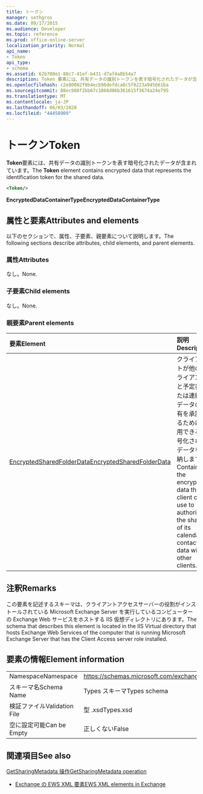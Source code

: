 ```yaml
---
title: トークン
manager: sethgros
ms.date: 09/17/2015
ms.audience: Developer
ms.topic: reference
ms.prod: office-online-server
localization_priority: Normal
api_name:
- Token
api_type:
- schema
ms.assetid: 62b700e1-88c7-41ef-b431-d7af4a8b54a7
description: Token 要素には、共有データの識別トークンを表す暗号化されたデータが含まれています。
ms.openlocfilehash: c2e80082f9b4ecb96defdca8c5f0223a945661ba
ms.sourcegitcommit: 88ec988f2bb67c1866d06b361615f3674a24e795
ms.translationtype: MT
ms.contentlocale: ja-JP
ms.lasthandoff: 06/03/2020
ms.locfileid: "44458909"
---
```

# <a name="token"></a><span data-ttu-id="3d441-103">トークン</span><span class="sxs-lookup"><span data-stu-id="3d441-103">Token</span></span>

<span data-ttu-id="3d441-104">**Token**要素には、共有データの識別トークンを表す暗号化されたデータが含まれています。</span><span class="sxs-lookup"><span data-stu-id="3d441-104">The **Token** element contains encrypted data that represents the identification token for the shared data.</span></span> 
  
```xml
<Token/>
```

 <span data-ttu-id="3d441-105">**EncryptedDataContainerType**</span><span class="sxs-lookup"><span data-stu-id="3d441-105">**EncryptedDataContainerType**</span></span>
## <a name="attributes-and-elements"></a><span data-ttu-id="3d441-106">属性と要素</span><span class="sxs-lookup"><span data-stu-id="3d441-106">Attributes and elements</span></span>

<span data-ttu-id="3d441-107">以下のセクションで、属性、子要素、親要素について説明します。</span><span class="sxs-lookup"><span data-stu-id="3d441-107">The following sections describe attributes, child elements, and parent elements.</span></span>
  
### <a name="attributes"></a><span data-ttu-id="3d441-108">属性</span><span class="sxs-lookup"><span data-stu-id="3d441-108">Attributes</span></span>

<span data-ttu-id="3d441-109">なし。</span><span class="sxs-lookup"><span data-stu-id="3d441-109">None.</span></span>
  
### <a name="child-elements"></a><span data-ttu-id="3d441-110">子要素</span><span class="sxs-lookup"><span data-stu-id="3d441-110">Child elements</span></span>

<span data-ttu-id="3d441-111">なし。</span><span class="sxs-lookup"><span data-stu-id="3d441-111">None.</span></span>
  
### <a name="parent-elements"></a><span data-ttu-id="3d441-112">親要素</span><span class="sxs-lookup"><span data-stu-id="3d441-112">Parent elements</span></span>

|<span data-ttu-id="3d441-113">**要素**</span><span class="sxs-lookup"><span data-stu-id="3d441-113">**Element**</span></span>|<span data-ttu-id="3d441-114">**説明**</span><span class="sxs-lookup"><span data-stu-id="3d441-114">**Description**</span></span>|
|:-----|:-----|
|[<span data-ttu-id="3d441-115">EncryptedSharedFolderData</span><span class="sxs-lookup"><span data-stu-id="3d441-115">EncryptedSharedFolderData</span></span>](encryptedsharedfolderdata.md) <br/> |<span data-ttu-id="3d441-116">クライアントが他のクライアントと予定表または連絡先データの共有を承認するために使用できる暗号化されたデータを格納します。</span><span class="sxs-lookup"><span data-stu-id="3d441-116">Contains the encrypted data that a client can use to authorize the sharing of its calendar or contact data with other clients.</span></span>  <br/> |
   
## <a name="remarks"></a><span data-ttu-id="3d441-117">注釈</span><span class="sxs-lookup"><span data-stu-id="3d441-117">Remarks</span></span>

<span data-ttu-id="3d441-118">この要素を記述するスキーマは、クライアントアクセスサーバーの役割がインストールされている Microsoft Exchange Server を実行しているコンピューターの Exchange Web サービスをホストする IIS 仮想ディレクトリにあります。</span><span class="sxs-lookup"><span data-stu-id="3d441-118">The schema that describes this element is located in the IIS Virtual directory that hosts Exchange Web Services of the computer that is running Microsoft Exchange Server that has the Client Access server role installed.</span></span>
  
## <a name="element-information"></a><span data-ttu-id="3d441-119">要素の情報</span><span class="sxs-lookup"><span data-stu-id="3d441-119">Element information</span></span>

|||
|:-----|:-----|
|<span data-ttu-id="3d441-120">Namespace</span><span class="sxs-lookup"><span data-stu-id="3d441-120">Namespace</span></span>  <br/> |https://schemas.microsoft.com/exchange/services/2006/types  <br/> |
|<span data-ttu-id="3d441-121">スキーマ名</span><span class="sxs-lookup"><span data-stu-id="3d441-121">Schema Name</span></span>  <br/> |<span data-ttu-id="3d441-122">Types スキーマ</span><span class="sxs-lookup"><span data-stu-id="3d441-122">Types schema</span></span>  <br/> |
|<span data-ttu-id="3d441-123">検証ファイル</span><span class="sxs-lookup"><span data-stu-id="3d441-123">Validation File</span></span>  <br/> |<span data-ttu-id="3d441-124">型 .xsd</span><span class="sxs-lookup"><span data-stu-id="3d441-124">Types.xsd</span></span>  <br/> |
|<span data-ttu-id="3d441-125">空に設定可能</span><span class="sxs-lookup"><span data-stu-id="3d441-125">Can be Empty</span></span>  <br/> |<span data-ttu-id="3d441-126">正しくない</span><span class="sxs-lookup"><span data-stu-id="3d441-126">False</span></span>  <br/> |
   
## <a name="see-also"></a><span data-ttu-id="3d441-127">関連項目</span><span class="sxs-lookup"><span data-stu-id="3d441-127">See also</span></span>



[<span data-ttu-id="3d441-128">GetSharingMetadata 操作</span><span class="sxs-lookup"><span data-stu-id="3d441-128">GetSharingMetadata operation</span></span>](getsharingmetadata-operation.md)


- [<span data-ttu-id="3d441-129">Exchange の EWS XML 要素</span><span class="sxs-lookup"><span data-stu-id="3d441-129">EWS XML elements in Exchange</span></span>](ews-xml-elements-in-exchange.md)

